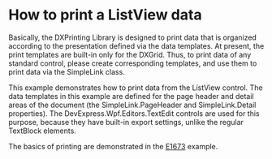 # How to print a ListView data


<p>Basically, the DXPrinting Library is designed to print data that is organized according to the presentation defined via the data templates. At present, the print templates are built-in only for the DXGrid. Thus, to print data of any standard control, please create corresponding templates, and use them to print data via the SimpleLink class.</p><p>This example demonstrates how to print data from the ListView control. The data templates in this example are defined for the page header and detail areas of the document (the SimpleLink.PageHeader and SimpleLink.Detail properties). The DevExpress.Wpf.Editors.TextEdit controls are used for this purpose, because they have built-in export settings, unlike the regular TextBlock elements. </p><p>The basics of printing are demonstrated in the <a href="https://www.devexpress.com/Support/Center/p/E1673">E1673</a> example.</p>

<br/>


